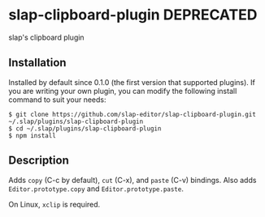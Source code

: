 # slap-clipboard-plugin DEPRECATED
slap's clipboard plugin

## Installation

Installed by default since 0.1.0 (the first version that supported plugins).
If you are writing your own plugin, you can modify the following install command
to suit your needs:

    $ git clone https://github.com/slap-editor/slap-clipboard-plugin.git ~/.slap/plugins/slap-clipboard-plugin
    $ cd ~/.slap/plugins/slap-clipboard-plugin
    $ npm install

## Description

Adds `copy` (C-c by default), `cut` (C-x), and `paste` (C-v) bindings. Also adds
`Editor.prototype.copy` and `Editor.prototype.paste`.

On Linux, `xclip` is required.

